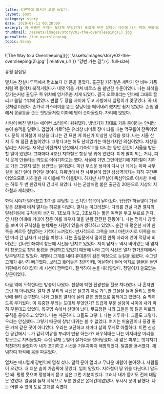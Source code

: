 ```yaml
---
title: 강변역에 와서야 고갤 들었다.
layout: post
category: story
date: 2020-07-11 00:20:00
excerpt: 이 육중한 무리는 도대체 무엇인가? 뜨겁게 부푼 살덩이 사이에 내가 박혀 꾸물대고 있었다.
thumbnail: /assets/images/story/02-the-oversleeping(1).jpg
permalink: /the-oversleeping
topic: Essay
---
```


![The Way to a Oversleeping]({{ '/assets/images/story/02-the-oversleeping(2).jpg' | relative_url }} "강변 가는 길")
{: .full-size}

유월 삼십일

열차는 잠실나루역에서 평소보다 더 뜸을 들였다. 출근길 지하철은 세탁기 안 비누 거품처럼 꽉 들어차 북적거렸다가 네댓 역을 거쳐 비로소 숨 쉴만한 수준이었다. 나는 좌석을 잡기는커녕 출입구 쪽 위치에 엉거주춤 서게 되었다. 결국 오르내리는 인파에 그대로 끌리고 쓸릴 수밖에 없었다. 반팔 두 장을 사이에 두고 사방에서 살덩이가 맞닿았다. 꼭 내 것처럼 더웠다. 손가락 거스러미를 뜯듯 살덩이를 떼어내려 했지만 쉽지 않았다. 손톱 옆에서 몽글몽글 솟는 핏방울처럼 이마에 땀이 솟아올랐다. 자리에 앉았다.

사람이 빠진 열차는 에어컨 소리만이 윙윙댔다. 냉방기가 최대로 가동 중이라는 안내방송이 승객을 달랬다. 겹겹이 가로막은 유리창 너머로 장마 티를 내는 먹구름이 잔뜩이었다. 문득 지하철이 지상을 다니는 건 묘한 게 아닌가 이상한 생각을 했다. 나는 서울 산 지 두 해 덜된 촌놈이었다. 그렇다고는 해도 난데없기는 매한가지인 의심이었다. 지상을 달리는 지하철. 재작년 이전까지 안산에서 기숙학교를 다니는 동안 간간이 서울을 방문할 일이 있었다. 그때마다 4호선 지하철은 항상 땅 위에 있었다. 이게 말이 되는 거냐, 피식 웃게 만들려는 의도로 이야기하고는 했다. 서울에 가면 그만이었기에 지하철이 지하로 가든 그렇지 않든 상관없는 일이었다. 이런 우스운 생각이 다시 난 데에는 아마 사무실을 옮긴 일이 원인일 것이다. 자취방에서 전 사무실이 있던 삼성역까지는 지하 구간뿐이었으므로 지하철은 제 이름에 딱 어울렸다. 하지만 사무실이 뚝섬역으로 이사한 후에는 하루 두 번 한강까지 건너게 되었다. 나는 군살처럼 붙은 출근길 20분으로 지상의 지하철과 재회했다.

화악 시야가 밝아졌고 창가를 부딪칠 듯 스치던 잡목이 날아갔다. 텁텁한 하늘빛이 거울 같은 강물에 비쳐 열차는 허공을 다녔다. 열차는 미끄러졌다. 다리를 건널 때면 열차의 덜컹거림에 규칙성이 생긴다. 1초보다 길고, 2초보다는 짧은 여백을 두고 부르르 떤다. 옆 사람 어깨에 기대어 잠든 이를 깨우지 않을 만큼 잔잔한 진동이다. 나는 멍하니 창밖을 보며 이 규칙성을 눈치채는 사람이 있을까 생각하고 있었다. 순간 내 평온한 시야 한쪽을 찌르듯 침범하는 기척이 느껴졌다. 반사적으로 그쪽을 보니 마찬가지로 이쪽을 보던 머리 긴 남자가 시선을 피했다. 나는 출입문에서 떨어진 안쪽 자리에 앉아 적당히 비어있는 건너편 좌석의 창문에 시선을 던지고 있었다. 저쪽 남자도 역시 비어있는 내 옆자리 창문으로 창밖 풍경을 관람하고 있었기 때문에 나와 그의 시선은 열차 한가운데에서 맞부딪치고 말았다. 재빨리 고개를 내려 휴대폰의 검은 액정으로 눈길을 옮겼다. 수그린 고개가 유난히 뻐근했다. 보라고 뚫어놓은 창문인데, 억울함이 들어 억지로 얼굴을 들면 저편에서 여지없이 세 시선이 깜빡였다. 질색하여 눈을 내리깔았다. 정말이지 쓸모없는 창문이었다.

다음 역에 도착한다는 방송이 나왔다. 천장에 박힌 전광판을 힐끗 쳐다봤다. 나 혼자만 그런 게 아니었다. 열차 안 우리의 시선은 물고기 떼로 가득한 그물을 들어 올리듯 한꺼번에 끌려 솟구쳤다. 나와 그들은 열차에 실려 같은 방향으로 움직이고 있었다. 숨 막히도록 무거웠다. 이 육중한 무리는 도대체 무엇인가? 뜨겁게 부푼 살덩이 사이에 내가 박혀 꾸물대고 있었다. 목구멍 속에서 신맛이 났다. 무표정한 나와 그들은 똑 닮은 피로와 규칙을 공유하고 있었다. 나는 피곤하다. 그들도 그렇다. 나는 지루하다. 그들도 그렇다. 우리는 안심했다. 그렇기 때문에 창밖 따위는 볼 수 없었다. 여기는 미술관이나 풍경 좋은 카페 같은 곳이 아니었다. 우리는 고단하고 저마다 삶의 무게로 아찔하다. 이런 신성한 공간에서 누가 감히 여유를 부리며 만용 하는가? 허우적대는 나는 어지러운 머리를 창문으로 치켜들었다. 수십 갈래 눈빛이 살거죽을 잡아당겼다. 내 얇은 피부는 벗겨지기 직전까지 끌렸다가 내가 포기하고 시선을 거두자마자 해방되었다. 달콤한 용서였다. 체념하여 좌석에 몸을 파묻었다.

열차는 매끄럽게 강변역에 멈춰 섰다. 덜컥 문이 열리고 무더운 바람이 쏟아졌다. 사람들이 오갔다. 내 더운 숨이 가슴팍에 닿았다. 입이 말랐다. 지하철이 땅 위를 다닌다니 말도 안 돼. 펑펑 웃으며 멍청하게 묻고 싶은 그런 기분이었다. 그러나 내가 묻기도 전에 대답은 없었다. 얼굴을 들자 쥐색으로 푸른 한강은 온데간데없었다. 푸시시 문이 닫혔다. 나는 어쩔 수 없이 도로 고개를 숙였다.